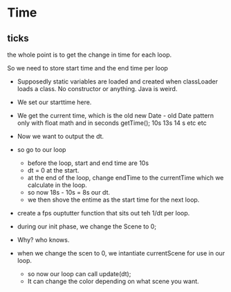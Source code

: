 # Time

## ticks

the whole point is to get the change in time for each 
loop.

So we need to store start time and the end time per loop

* Supposedly static variables are loaded 
and created when classLoader loads a class. No constructor
  or anything. Java is weird.
  
* We set our starttime here. 

* We get the current time, which is the old new Date - old Date pattern only with float math and in seconds
    getTime(); 10s 13s 14 s etc etc
  
* Now we want to output the dt.

* so go to our loop
    * before the loop, start and end time are 10s
    * dt = 0 at the start.
    * at the end of the loop, change endTime to the currentTime which we calculate in the loop.
    * so now 18s - 10s = 8s our dt.  
    * we then shove the entime as the start time for the next loop.
    
* create a fps ouptutter function that sits out teh 1/dt per loop.
* during our init phase, we change the Scene to 0;
* Why? who knows.
* when we change the scen to 0, we intantiate currentScene for use in our loop.
    * so now our loop can call update(dt);
    * It can change the color depending on what scene you want.